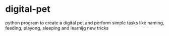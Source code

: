 # digital-pet
python program to create a digital pet and perform simple tasks like naming, feeding, playong, sleeping and learnijg new tricks

